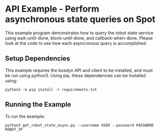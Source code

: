 <!--
Copyright (c) 2020 Boston Dynamics, Inc.  All rights reserved.

Downloading, reproducing, distributing or otherwise using the SDK Software
is subject to the terms and conditions of the Boston Dynamics Software
Development Kit License (20191101-BDSDK-SL).
-->

# API Example - Perform asynchronous state queries on Spot

This example program demonstrates how to query the robot state service using wait-until-done, block-until-done, and callback-when-done. Please look at the code to see how each asyncronous query is accomplished.

## Setup Dependencies
This example requires the bosdyn API and client to be installed, and must be run using python3. Using pip, these dependencies can be installed using:

```
python3 -m pip install -r requirements.txt
```

## Running the Example
To run the example:
```
python3 get_robot_state_async.py --username USER --password PASSWORD ROBOT_IP
```
